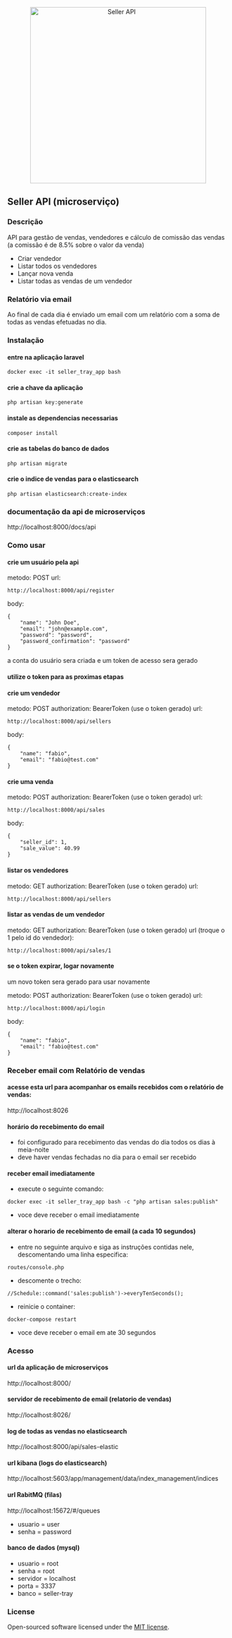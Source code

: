 <p align="center"><img src="https://cdn-icons-png.flaticon.com/512/2544/2544336.png" width="400" alt="Seller API"></p>

## Seller API (microserviço)

### Descrição

API para gestão de vendas, vendedores e cálculo de comissão das vendas (a comissão é de 8.5% sobre o valor da venda)

- Criar vendedor
- Listar todos os vendedores
- Lançar nova venda
- Listar todas as vendas de um vendedor

### Relatório via email

Ao final de cada dia é enviado um email com um relatório com a soma de todas as vendas efetuadas no dia.

### Instalação

#### entre na aplicação laravel

```
docker exec -it seller_tray_app bash
```

#### crie a chave da aplicação

```
php artisan key:generate
```

#### instale as dependencias necessarias

```
composer install
```

#### crie as tabelas do banco de dados

```
php artisan migrate
```

#### crie o indice de vendas para o elasticsearch

```
php artisan elasticsearch:create-index
```

### documentação da api de microserviços

http://localhost:8000/docs/api

### Como usar

#### crie um usuário pela api

metodo: POST
url:
```
http://localhost:8000/api/register
```
body:
```
{
    "name": "John Doe",
    "email": "john@example.com",
    "password": "password",
    "password_confirmation": "password"
}
```

a conta do usuário sera criada
e um token de acesso sera gerado

#### utilize o token para as proximas etapas

#### crie um vendedor

metodo: POST
authorization: BearerToken (use o token gerado)
url:
```
http://localhost:8000/api/sellers
```
body:
```
{
    "name": "fabio",
    "email": "fabio@test.com"
}
```

#### crie uma venda

metodo: POST
authorization: BearerToken (use o token gerado)
url:
```
http://localhost:8000/api/sales
```
body:
```
{
    "seller_id": 1,
    "sale_value": 40.99
}
```

#### listar os vendedores

metodo: GET
authorization: BearerToken (use o token gerado)
url:
```
http://localhost:8000/api/sellers
```

#### listar as vendas de um vendedor

metodo: GET
authorization: BearerToken (use o token gerado)
url (troque o 1 pelo id do vendedor):
```
http://localhost:8000/api/sales/1
```

#### se o token expirar, logar novamente

um novo token sera gerado para usar novamente

metodo: POST
authorization: BearerToken (use o token gerado)
url:
```
http://localhost:8000/api/login
```
body:
```
{
    "name": "fabio",
    "email": "fabio@test.com"
}
```

### Receber email com Relatório de vendas

#### acesse esta url para acompanhar os emails recebidos com o relatório de vendas:

http://localhost:8026

#### horário do recebimento do email

- foi configurado para recebimento das vendas do dia todos os dias à meia-noite
- deve haver vendas fechadas no dia para o email ser recebido

#### receber email imediatamente

- execute o seguinte comando:

```
docker exec -it seller_tray_app bash -c "php artisan sales:publish"
```

- voce deve receber o email imediatamente

#### alterar o horario de recebimento de email (a cada 10 segundos)

- entre no seguinte arquivo e siga as instruções contidas nele, descomentando uma linha especifica:

```
routes/console.php
```

- descomente o trecho:

```
//Schedule::command('sales:publish')->everyTenSeconds();
```

- reinicie o container:

```
docker-compose restart
```

- voce deve receber o email em ate 30 segundos

### Acesso

#### url da aplicação de microserviços

http://localhost:8000/

#### servidor de recebimento de email (relatorio de vendas)

http://localhost:8026/

#### log de todas as vendas no elasticsearch

http://localhost:8000/api/sales-elastic

#### url kibana (logs do elasticsearch)

http://localhost:5603/app/management/data/index_management/indices

#### url RabitMQ (filas)

http://localhost:15672/#/queues

- usuario = user
- senha = password

#### banco de dados (mysql)

- usuario = root
- senha = root
- servidor = localhost
- porta = 3337
- banco = seller-tray

### License

Open-sourced software licensed under the [MIT license](https://opensource.org/licenses/MIT).
